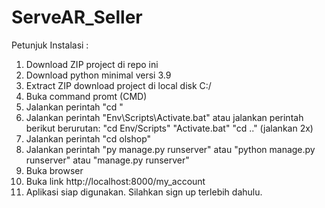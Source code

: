 # ServeAR_Seller
Petunjuk Instalasi :

1. Download ZIP project di repo ini
2. Download python minimal versi 3.9
3. Extract ZIP download project di local disk C:/<Folder Baru>
3. Buka command promt (CMD)
4. Jalankan perintah "cd <Path Folder Baru>"
5. Jalankan perintah "Env\Scripts\Activate.bat"
   atau jalankan perintah berikut berurutan:
   "cd Env/Scripts"
   "Activate.bat"
   "cd .." (jalankan 2x)
6. Jalankan perintah "cd olshop"
7. Jalankan perintah "py manage.py runserver" atau "python manage.py runserver" atau "manage.py runserver"
8. Buka browser
9. Buka link http://localhost:8000/my_account
10. Aplikasi siap digunakan. Silahkan sign up terlebih dahulu.



